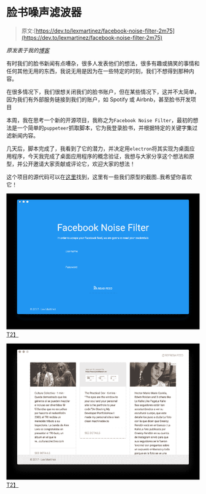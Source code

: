 # 脸书噪声滤波器

> 原文:[https://dev.to/lexmartinez/facebook-noise-filter-2m75](https://dev.to/lexmartinez/facebook-noise-filter-2m75)

*原发表于我的[博客](https://redknot.io/articles/writing-realtime-poll-w-go)*

有时我们的脸书新闻有点嘈杂，很多人发表他们的想法，很多有趣或搞笑的事情和任何其他无用的东西，我说无用是因为在一些特定的时刻，我们不想得到那种内容。

在很多情况下，我们很想关闭我们的脸书账户，但在某些情况下，这并不太简单，因为我们有外部服务链接到我们的账户，如 Spotify 或 Airbnb，甚至脸书开发项目

本周，我在思考一个新的开源项目，我称之为`Facebook Noise Filter`，最初的想法是一个简单的`puppeteer`抓取脚本，它为我登录脸书，并根据特定的关键字集过滤新闻内容。

几天后，脚本完成了，我看到了它的潜力，并决定用`electron`将其实现为桌面应用程序，今天我完成了桌面应用程序的概念验证，我想与大家分享这个想法和原型，并公开邀请大家贡献或评论它，欢迎大家的想法！

这个项目的源代码可以在[这里](https://github.com/lexmartinez/facebook-noise-filter)找到，这里有一些我们原型的截图..我希望你喜欢它！

[![](img/44f797e4f7af9e165c55c674b18f415b.png)T2】](https://res.cloudinary.com/practicaldev/image/fetch/s--NurFgPSh--/c_limit%2Cf_auto%2Cfl_progressive%2Cq_auto%2Cw_880/https://github.com/lexmartinez/facebook-noise-filter/raw/master/screenshots/screenshot-1.png)

[![](img/fcca40cfcf0a11d5594dd8ae6a95c423.png)T2】](https://res.cloudinary.com/practicaldev/image/fetch/s--w_WZhVRI--/c_limit%2Cf_auto%2Cfl_progressive%2Cq_auto%2Cw_880/https://github.com/lexmartinez/facebook-noise-filter/raw/master/screenshots/screenshot-feed.png)